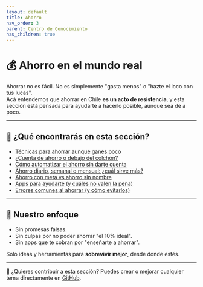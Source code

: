 ```yaml
---
layout: default
title: Ahorro
nav_order: 3
parent: Centro de Conocimiento
has_children: true
---
```


# 💰 Ahorro en el mundo real

Ahorrar no es fácil. No es simplemente "gasta menos" o "hazte el loco con tus lucas".  
Acá entendemos que ahorrar en Chile **es un acto de resistencia**, y esta sección está pensada para ayudarte a hacerlo posible, aunque sea de a poco.

---

## 📌 ¿Qué encontrarás en esta sección?

- [Técnicas para ahorrar aunque ganes poco](tecnicas-para-ahorrar.md)
- [¿Cuenta de ahorro o debajo del colchón?](formas-de-ahorrar.md)
- [Cómo automatizar el ahorro sin darte cuenta](ahorro-automatico.md)
- [Ahorro diario, semanal o mensual: ¿cuál sirve más?](frecuencia-de-ahorro.md)
- [Ahorro con meta vs ahorro sin nombre](ahorro-con-meta.md)
- [Apps para ayudarte (y cuáles no valen la pena)](apps-de-ahorro.md)
- [Errores comunes al ahorrar (y cómo evitarlos)](errores-al-ahorrar.md)

---

## 🎯 Nuestro enfoque

- Sin promesas falsas.
- Sin culpas por no poder ahorrar "el 10% ideal".
- Sin apps que te cobran por "enseñarte a ahorrar".

Solo ideas y herramientas para **sobrevivir mejor**, desde donde estés.

---

📌 ¿Quieres contribuir a esta sección? Puedes crear o mejorar cualquier tema directamente en [GitHub](https://github.com/raestrada/lukalibre).
